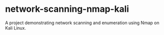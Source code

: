 # network-scanning-nmap-kali
A project demonstrating network scanning and enumeration using Nmap on Kali Linux.
